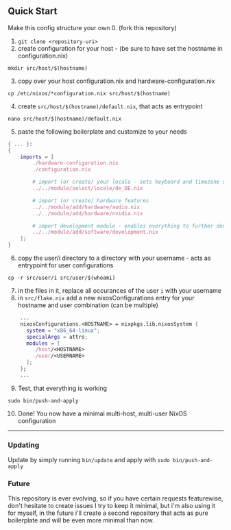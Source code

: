 ## Quick Start
Make this config structure your own
0. (fork this repository)
1. `git clone <repository-uri>`
2. create configuration for your host - (be sure to have set the hostname in configuration.nix)
```shell
mkdir src/host/$(hostname)
```
3. copy over your host configuration.nix and hardware-configuration.nix 
```shell
cp /etc/nixos/*configuration.nix src/host/$(hostname)
```
4. create `src/host/$(hostname)/default.nix`, that acts as entrypoint
```shell
nano src/host/$(hostname)/default.nix
```
5. paste the following boilerplate and customize to your needs
```nix
{ ... }:
{
    imports = [
        ./hardware-configuration.nix
        ./configuration.nix

        # import (or create) your locale - sets keyboard and timezone stuff
        ../../module/select/locale/de_DE.nix

        # import (or create) hardware features
        ../../module/add/hardware/audio.nix
        ../../module/add/hardware/nvidia.nix

        # import development module - enables everything to further develop this config
        ../../module/add/software/development.nix
    ];
}
```
6. copy the user/i directory to a directory with your username - acts as entrypoint for user configurations
```shell
cp -r src/user/i src/user/$(whoami)
```
7. in the files in it, replace all occurances of the user `i` with your username
8. in `src/flake.nix` add a new nixosConfigurations entry for your hostname and user combination (can be multiple)
```nix
    ...
    nixosConfigurations.<HOSTNAME> = nixpkgs.lib.nixosSystem {
      system = "x86_64-linux";
      specialArgs = attrs;
      modules = [
        ./host/<HOSTNAME>
        ./user/<USERNAME>
      ];
    };
    ...
```
9. Test, that everything is working
```shell
sudo bin/push-and-apply
```
10. Done! You now have a minimal multi-host, multi-user NixOS configuration
***

### Updating
Update by simply running `bin/update` and apply with `sudo bin/push-and-apply`

### Future
This repository is ever evolving, so if you have certain requests featurewise, don't hesitate to create issues
I try to keep it minimal, but i'm also using it for myself, in the future i'll create a second repository
that acts as pure boilerplate and will be even more minimal than now.